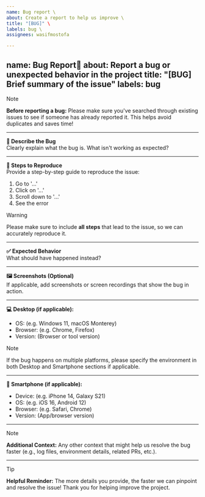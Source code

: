 ```yaml
---
name: Bug report \
about: Create a report to help us improve \
title: "[BUG]" \
labels: bug \
assignees: wasifmostofa 

---
```


name:  Bug Report🐛
about: Report a bug or unexpected behavior in the project
title: "[BUG] Brief summary of the issue"
labels: bug
---

> [!NOTE]  
> **Before reporting a bug:** Please make sure you've searched through existing issues to see if someone has already reported it. This helps avoid duplicates and saves time!

---

**🐞 Describe the Bug**  
Clearly explain what the bug is. What isn't working as expected?

---

**🔁 Steps to Reproduce**  
Provide a step-by-step guide to reproduce the issue:
1. Go to '...'
2. Click on '...'
3. Scroll down to '...'
4. See the error

> [!warning]
> Please make sure to include **all steps** that lead to the issue, so we can accurately reproduce it.

---

**✅ Expected Behavior**  
What should have happened instead?

---

**🖼️ Screenshots (Optional)**  
If applicable, add screenshots or screen recordings that show the bug in action.

---

**💻 Desktop (if applicable):**
- OS: (e.g. Windows 11, macOS Monterey)
- Browser: (e.g. Chrome, Firefox)
- Version: (Browser or tool version)

> [!NOTE]   
> If the bug happens on multiple platforms, please specify the environment in both Desktop and Smartphone sections if applicable.

---

**📱 Smartphone (if applicable):**
- Device: (e.g. iPhone 14, Galaxy S21)
- OS: (e.g. iOS 16, Android 12)
- Browser: (e.g. Safari, Chrome)
- Version: (App/browser version)

---

> [!note]
>  **Additional Context:**  Any other context that might help us resolve the bug faster (e.g., log files, environment details, related PRs, etc.).

---

> [!tip] 
> **Helpful Reminder:**  The more details you provide, the faster we can pinpoint and resolve the issue! Thank you for helping improve the project.
